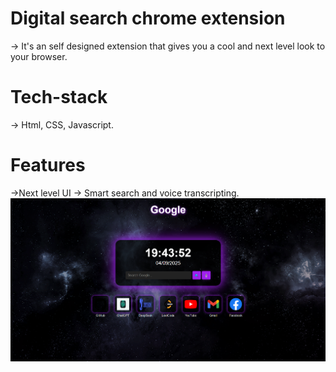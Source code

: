 # Digital search chrome extension
 -> It's an self designed extension that gives you a cool and next level look to your browser.
# Tech-stack
 -> Html, CSS, Javascript.
 # Features
 ->Next level UI
 -> Smart search and voice transcripting.
 ![Project Screenshot](screenshot.png)


